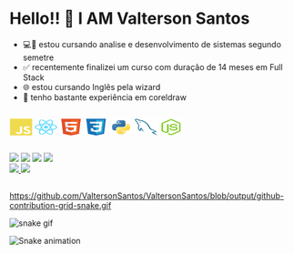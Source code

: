 <h1>Hello!! 👋 I AM Valterson Santos</h1>


- 💻📱 estou cursando analise e desenvolvimento de sistemas segundo semetre
- ✅ recentemente finalizei um curso com duração de 14 meses em Full Stack
- 🌐 estou cursando Inglês pela wizard
- 💎 tenho bastante experiência em coreldraw
  
##

<div style="display: inline_block">
  <img align="center" alt="valter-Js" height="30" width="40" src="https://raw.githubusercontent.com/devicons/devicon/master/icons/javascript/javascript-plain.svg">
  <img align="center" alt="valter-React" height="30" width="40" src="https://raw.githubusercontent.com/devicons/devicon/master/icons/react/react-original.svg">
  <img align="center" alt="valter-HTML" height="30" width="40" src="https://raw.githubusercontent.com/devicons/devicon/master/icons/html5/html5-original.svg">
  <img align="center" alt="valter-CSS" height="30" width="40" src="https://raw.githubusercontent.com/devicons/devicon/master/icons/css3/css3-original.svg">
  <img align="center" alt="valter-Python" height="30" width="40" src="https://raw.githubusercontent.com/devicons/devicon/master/icons/python/python-original.svg">
  <img align="center" alt="valter-Mysql" height="30" width="40" src="https://raw.githubusercontent.com/devicons/devicon/master/icons/mysql/mysql-original.svg">
  <img align="center" alt="valter-Nodejs" height="30" width="40" src="https://raw.githubusercontent.com/devicons/devicon/master/icons/nodejs/nodejs-original.svg">
</div>

  ##
  
<div> 
  <a href="https://www.instagram.com/walter096/" target="_blank"><img src="https://img.shields.io/badge/-Instagram-%23E4405F?style=for-the-badge&logo=instagram&logoColor=white" target="_blank"></a>
  <a href="https://www.linkedin.com/in/valterson-santos-730746261/" target="_blank"><img src="https://img.shields.io/badge/-LinkedIn-%230077B5?style=for-the-badge&logo=linkedin&logoColor=white" target="_blank"></a>
  <a href="https://mail.google.com/mail/u/0/?pli=1#inbox/" target="_blank"><img src="https://img.shields.io/badge/Gmail-D14836?style=for-the-badge&logo=gmail&logoColor=white" target="_blank"></a>
  <a href="https://wa.me/5585997857108" target="_blank"><img src="https://img.shields.io/badge/WhatsApp-25D366?style=for-the-badge&logo=whatsapp&logoColor=white" target="_blank"></a>
  
  </div>

<div>
<a href="https://github.com/valtersonsantos&show">
<img height="180em" src="https://github-readme-stats.vercel.app/api?username=valtersonsantos&show-aqui&show_icons=true&theme=tokyonight"/>
<img height="180em" src="https://github-readme-stats.vercel.app/api/top-langs/?username=valtersonsantos&show=compact&langs_count=7&theme=tokyonight"/>
</div>

##

https://github.com/ValtersonSantos/ValtersonSantos/blob/output/github-contribution-grid-snake.gif

![snake gif](https://github.com/ValtersonSantos/ValtersonSantos/blob/output/github-contribution-grid-snake.gif)

![Snake animation](https://github.com/ValtersonSantos/ValtersonSantos/blob/output/github-contribution-grid-snake.svg)


